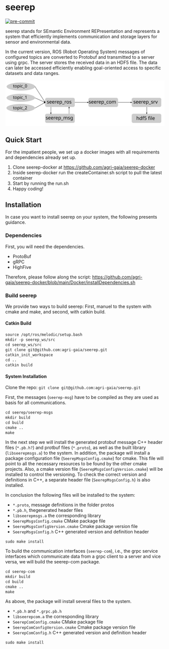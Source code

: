 # seerep

[![pre-commit](https://img.shields.io/badge/pre--commit-enabled-brightgreen?logo=pre-commit&logoColor=white)](https://github.com/pre-commit/pre-commit)

seerep stands for SEmantic Environment REPresentation and represents a system that efficiently implements communication 
and storage layers for sensor and environmental data.

In the current version, ROS (Robot Operating System) messages of configured topics are converted to Protobuf and 
transmitted to a server using grpc. The server stores the received data in an HDF5 file. The data can later be accessed 
efficiently enabling goal-oriented access to specific datasets and data ranges.

![](workflow.svg)

## Quick Start

For the impatient people, we set up a docker images with all requirements and dependencies already set up.

1. Clone seerep-docker at <https://github.com/agri-gaia/seerep-docker>
1. Inside seerep-docker run the createContainer.sh script to pull the latest container
1. Start by running the run.sh
1. Happy coding!

## Installation

In case you want to install seerep on your system, the following presents guidance.

### Dependencies

First, you will need the dependencies.

- ProtoBuf
- gRPC
- HighFive

Therefore, please follow along the script:
<https://github.com/agri-gaia/seerep-docker/blob/main/Docker/installDependencies.sh>

### Build seerep

We provide two ways to build seerep: First, manuel to the system with cmake and make, and second, with catkin build.

#### Catkin Build

```
source /opt/ros/melodic/setup.bash
mkdir -p seerep_ws/src
cd seerep_ws/src
git clone git@github.com:agri-gaia/seerep.git
catkin_init_workspace
cd ..
catkin build
```

#### System Installation

Clone the repo: `git clone git@github.com:agri-gaia/seerep.git`

First, the messages (`seerep-msg`) have to be compiled as they are used as basis for all communications.

```
cd seerep/seerep-msgs
mkdir build
cd build
cmake ..
make
```

In the next step we will install the generated protobuf message C++ header files  (`*.pb.h?`) and protbuf files 
(`*.proto`), as well as the built library  (`libseerepmsgs.a`) to the system. In addition, the package will install a 
package configuration file (`SeerepMsgsConfig.cmake`) for cmake. This file will point to all the necessary resources to 
be found by the other cmake projects. Also, a cmake version file (`SeerepMsgsConfigVersion.cmake`) will be installed to 
control the versioning. To check the correct version and definitions in C++, a separate header file 
(`SeerepMsgsConfig.h`) is also installed.

In conclusion the following files will be installed to the system:

- `*.proto`, message definitions in the folder protos
- `*.pb.h`, thegenerated header files
- `libseerepmsgs.a` the corresponding library
- `SeerepMsgsConfig.cmake` CMake package file
- `SeerepMsgsConfigVersion.cmake` Cmake package version file
- `SeerepMsgsConfig.h` C++ generated version and definition header

```
sudo make install
```

To build the communication interfaces (`seerep-com`), i.e., the grpc service interfaces which communicate data from a 
grpc client to a server and vice versa, we will build the seerep-com package.

```
cd seerep-com
mkdir build
cd build
cmake ..
make
```

As above, the package will install several files to the system.

- `*.pb.h` and `*.grpc.pb.h`
- `libseerepcom.a` the corresponding library
- `SeerepComConfig.cmake` CMake package file
- `SeerepComConfigVersion.cmake` Cmake package version file
- `SeerepComConfig.h` C++ generated version and definition header

```
sudo make install
```
